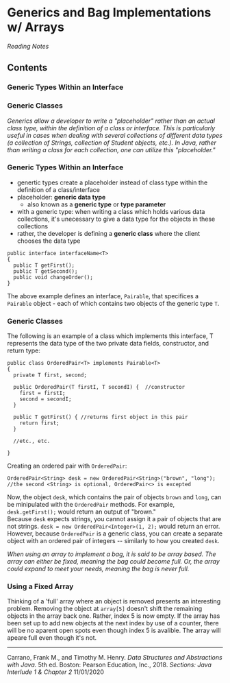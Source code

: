 # Generics and Bag Implementations w/ Arrays
_Reading Notes_
## Contents
### Generic Types Within an Interface
### Generic Classes

_Generics allow a developer to write a "placeholder" rather than an actual class type, within the definition of a class or interface. This is particularly useful in cases when dealing with several collections of different data types (a collection of Strings, collection of Student objects, etc.). In Java, rather than writing a class for each collection, one can utilize this "placeholder."_

### Generic Types Within an Interface
- genertic types create a placeholder instead of class type within the definition of a class/interface
- placeholder: **generic data type**
	- also known as a **generic type** or **type parameter**
- with a generic type: when writing a class which holds various data collections, it's unecessary to give a data type for the objects in these collections
- rather, the developer is defining a **generic class** where the client chooses the data type
```
public interface interfaceName<T>
{
  public T getFirst();
  public T getSecond();
  public void changeOrder();
}
```
The above example defines an interface, `Pairable`, that specifices a `Pairable` object - each of which contains two objects of the generic type `T`.  

### Generic Classes
The following is an example of a class which implements this interface, T represents the data type of the two private data fields, constructor, and return type:
```
public class OrderedPair<T> implements Pairable<T>
{
  private T first, second;

  public OrderedPair(T firstI, T secondI) {  //constructor
    first = firstI;
    second = secondI;
  }

  public T getFirst() { //returns first object in this pair
    return first;
  }

  //etc., etc.

}
```

Creating an ordered pair with `OrderedPair`:
```
OrderedPair<String> desk = new OrderedPair<String>("brown", "long"); //the second <String> is optional, OrderedPair<> is excepted
```
Now, the object `desk`, which contains the pair of objects `brown` and `long`, can be minipulated with the `OrderedPair` methods. For example, `desk.getFirst();` would return an output of "brown."   
Because `desk` expects strings, you cannot assign it a pair of objects that are not strings. `desk = new OrderedPair<Integer>(1, 2);` would return an error.  
However, because `OrderedPair` is a generic class, you can create a separate object with an ordered pair of integers -- similarly to how you created `desk`.   

_When using an array to implement a bag, it is said to be array based.
The array can either be fixed, meaning the bag could become full.
Or, the array could expand to meet your needs, meaning the bag is never full._

### Using a Fixed Array
Thinking of a 'full' array where an object is removed presents an interesting problem.
 Removing the object at `array[5]` doesn't shift the remaining objects in the array back one.
 Rather, index 5 is now empty.
 If the array has been set up to add new objects at the next index by use of a counter, there will be no aparent open spots even though index 5 is avalible.
 The array will apeare full even though it's not.

---
Carrano, Frank M., and Timothy M. Henry. _Data Structures and Abstractions with Java._ 5th ed. Boston: Pearson Education, Inc., 2018.
_Sections: Java Interlude 1 & Chapter 2_
11/01/2020
